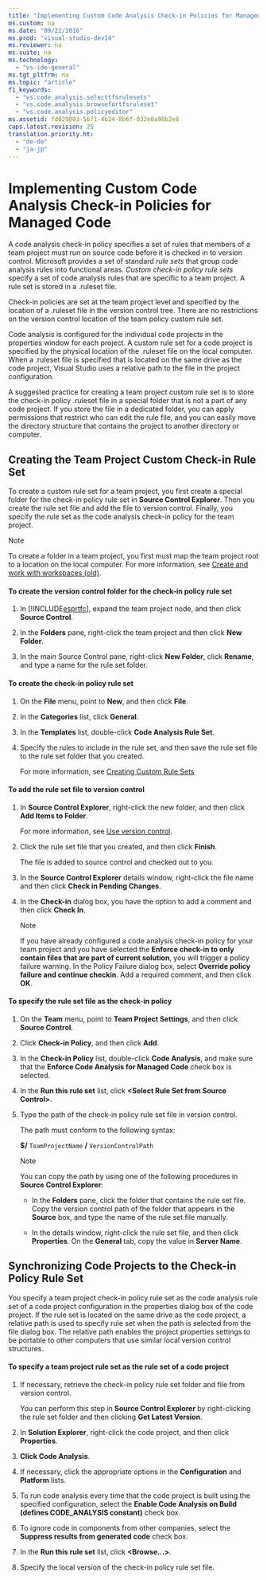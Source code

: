 ```yaml
---
title: "Implementing Custom Code Analysis Check-in Policies for Managed Code"
ms.custom: na
ms.date: "09/22/2016"
ms.prod: "visual-studio-dev14"
ms.reviewer: na
ms.suite: na
ms.technology: 
  - "vs-ide-general"
ms.tgt_pltfrm: na
ms.topic: "article"
f1_keywords: 
  - "vs.code.analysis.selecttfsrulesets"
  - "vs.code.analysis.browsefortfsruleset"
  - "vs.code.analysis.policyeditor"
ms.assetid: fd029003-5671-4b24-8b6f-032e0a98b2e8
caps.latest.revision: 25
translation.priority.ht: 
  - "de-de"
  - "ja-jp"
---
```

# Implementing Custom Code Analysis Check-in Policies for Managed Code
A code analysis check-in policy specifies a set of rules that members of a team project must run on source code before it is checked in to version control. Microsoft provides a set of standard *rule sets* that group code analysis rules into functional areas. *Custom check-in policy rule sets* specify a set of code analysis rules that are specific to a team project. A rule set is stored in a .ruleset file.  
  
 Check-in policies are set at the team project level and specified by the location of a .ruleset file in the version control tree. There are no restrictions on the version control location of the team policy custom rule set.  
  
 Code analysis is configured for the individual code projects in the properties window for each project. A custom rule set for a code project is specified by the physical location of the .ruleset file on the local computer. When a .ruleset file is specified that is located on the same drive as the code project, Visual Studio uses a relative path to the file in the project configuration.  
  
 A suggested practice for creating a team project custom rule set is to store the check-in policy .ruleset file in a special folder that is not a part of any code project. If you store the file in a dedicated folder, you can apply permissions that restrict who can edit the rule file, and you can easily move the directory structure that contains the project to another directory or computer.  
  
## Creating the Team Project Custom Check-in Rule Set  
 To create a custom rule set for a team project, you first create a special folder for the check-in policy rule set in **Source Control Explorer**. Then you create the rule set file and add the file to version control. Finally, you specify the rule set as the code analysis check-in policy for the team project.  
  
> [!NOTE]
>  To create a folder in a team project, you first must map the team project root to a location on the local computer. For more information, see [Create and work with workspaces (old)](assetId:///db4d5692-179a-44fe-ad31-0c1c900c9cb2).  
  
#### To create the version control folder for the check-in policy rule set  
  
1.  In [!INCLUDE[esprtfc](../VS_csharp/includes/esprtfc_md.md)], expand the team project node, and then click **Source Control**.  
  
2.  In the **Folders** pane, right-click the team project and then click **New Folder**.  
  
3.  In the main Source Control pane, right-click **New Folder**, click **Rename**, and type a name for the rule set folder.  
  
#### To create the check-in policy rule set  
  
1.  On the **File** menu, point to **New**, and then click **File**.  
  
2.  In the **Categories** list, click **General**.  
  
3.  In the **Templates** list, double-click **Code Analysis Rule Set**.  
  
4.  Specify the rules to include in the rule set, and then save the rule set file to the rule set folder that you created.  
  
     For more information, see [Creating Custom Rule Sets](../VS_csharp/creating-custom-code-analysis-rule-sets.md)  
  
#### To add the rule set file to version control  
  
1.  In **Source Control Explorer**, right-click the new folder, and then click **Add Items to Folder**.  
  
     For more information, see [Use version control](assetId:///33267cee-fe5f-4aa3-b2cd-6d22ceace314).  
  
2.  Click the rule set file that you created, and then click **Finish**.  
  
     The file is added to source control and checked out to you.  
  
3.  In the **Source Control Explorer** details window, right-click the file name and then click **Check in Pending Changes**.  
  
4.  In the **Check-in** dialog box, you  have the option to add a comment and then click **Check In**.  
  
    > [!NOTE]
    >  If you have already configured a code analysis check-in policy for your team project and you have selected the **Enforce check-in to only contain files that are part of current solution**, you will trigger a policy failure warning. In the Policy Failure dialog box, select **Override policy failure and continue checkin**. Add a required comment, and then click **OK**.  
  
#### To specify the rule set file as the check-in policy  
  
1.  On the **Team** menu, point to **Team Project Settings**, and then click **Source Control**.  
  
2.  Click **Check-in Policy**, and then click **Add**.  
  
3.  In the **Check-in Policy** list, double-click **Code Analysis**, and make sure that the **Enforce Code Analysis for Managed Code** check box is selected.  
  
4.  In the **Run this rule set** list, click **<Select Rule Set from Source Control\>**.  
  
5.  Type the path of the check-in policy rule set file in version control.  
  
     The path must conform to the following syntax:  
  
     **$/** `TeamProjectName` **/** `VersionControlPath`  
  
    > [!NOTE]
    >  You can copy the path by using one of the following procedures in **Source Control Explorer**:  
  
    -   In the **Folders** pane, click the folder that contains the rule set file. Copy the version control path of the folder that appears in the **Source** box, and type the name of the rule set file manually.  
  
    -   In the details window, right-click the rule set file, and then click **Properties**. On the **General** tab, copy the value in **Server Name**.  
  
## Synchronizing Code Projects to the Check-in Policy Rule Set  
 You specify a team project check-in policy rule set as the code analysis rule set of a code project configuration in the properties dialog box of the code project. If the rule set is located on the same drive as the code project, a relative path is used to specify rule set when the path is selected from the file dialog box. The relative path enables the project properties settings to be portable to other computers that use similar local version control structures.  
  
#### To specify a team project rule set as the rule set of a code project  
  
1.  If necessary, retrieve the check-in policy rule set folder and file from version control.  
  
     You can perform this step in **Source Control Explorer** by right-clicking the rule set folder and then clicking **Get Latest Version**.  
  
2.  In **Solution Explorer**, right-click the code project, and then click **Properties**.  
  
3.  **Click Code Analysis**.  
  
4.  If necessary, click the appropriate options in the **Configuration** and **Platform** lists.  
  
5.  To run code analysis every time that the code project is built using the specified configuration, select the **Enable Code Analysis on Build (defines CODE_ANALYSIS constant)** check box.  
  
6.  To ignore code in components from other companies, select the **Suppress results from generated code** check box.  
  
7.  In the **Run this rule set** list, click **<Browse...>**.  
  
8.  Specify the local version of the check-in policy rule set file.